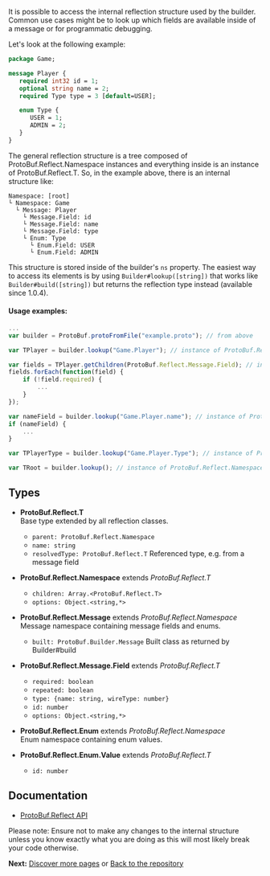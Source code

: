 It is possible to access the internal reflection structure used by the builder. Common use cases might be to look up which fields are available inside of a message or for programmatic debugging.

Let's look at the following example:

```protobuf
package Game;

message Player {
   required int32 id = 1;
   optional string name = 2;
   required Type type = 3 [default=USER];

   enum Type {
      USER = 1;
      ADMIN = 2;
   }
}
```

The general reflection structure is a tree composed of ProtoBuf.Reflect.Namespace instances and everything inside is an instance of ProtoBuf.Reflect.T. So, in the example above, there is an internal structure like:

```text
Namespace: [root]
└ Namespace: Game
  └ Message: Player
    └ Message.Field: id
    └ Message.Field: name
    └ Message.Field: type
    └ Enum: Type
      └ Enum.Field: USER
      └ Enum.Field: ADMIN  
```

This structure is stored inside of the builder's `ns` property. The easiest way to access its elements is by using `Builder#lookup([string])` that works like `Builder#build([string])` but returns the reflection type instead (available since 1.0.4).

#### Usage examples:

```js
...
var builder = ProtoBuf.protoFromFile("example.proto"); // from above

var TPlayer = builder.lookup("Game.Player"); // instance of ProtoBuf.Reflect.Message

var fields = TPlayer.getChildren(ProtoBuf.Reflect.Message.Field); // instances of ProtoBuf.Reflect.Message.Field
fields.forEach(function(field) {
    if (!field.required) {
        ...
    }
});

var nameField = builder.lookup("Game.Player.name"); // instance of ProtoBuf.Reflect.Message.Field
if (nameField) {
    ...
}

var TPlayerType = builder.lookup("Game.Player.Type"); // instance of ProtoBuf.Relect.Enum

var TRoot = builder.lookup(); // instance of ProtoBuf.Reflect.Namespace
```

Types
-----
* **ProtoBuf.Reflect.T**  
  Base type extended by all reflection classes.
  * `parent: ProtoBuf.Reflect.Namespace`
  * `name: string`
  * `resolvedType: ProtoBuf.Reflect.T` Referenced type, e.g. from a message field

* **ProtoBuf.Reflect.Namespace** extends *ProtoBuf.Reflect.T*  
  * `children: Array.<ProtoBuf.Reflect.T>`
  * `options: Object.<string,*>`

* **ProtoBuf.Reflect.Message** extends *ProtoBuf.Reflect.Namespace*  
  Message namespace containing message fields and enums.
  * `built: ProtoBuf.Builder.Message` Built class as returned by Builder#build

* **ProtoBuf.Reflect.Message.Field** extends *ProtoBuf.Reflect.T*  
  * `required: boolean`
  * `repeated: boolean`
  * `type: {name: string, wireType: number}`
  * `id: number`
  * `options: Object.<string,*>`

* **ProtoBuf.Reflect.Enum** extends *ProtoBuf.Reflect.Namespace*  
  Enum namespace containing enum values.

* **ProtoBuf.Reflect.Enum.Value** extends *ProtoBuf.Reflect.T*  
  * `id: number`

Documentation
-------------
* [ProtoBuf.Reflect API](http://htmlpreview.github.io/?http://raw.github.com/dcodeIO/ProtoBuf.js/master/docs/ProtoBuf.Reflect.html)

Please note: Ensure not to make any changes to the internal structure unless you know exactly what you are doing as this will most likely break your code otherwise.

**Next:** [Discover more pages](https://github.com/dcodeIO/ProtoBuf.js/wiki/_pages) or [Back to the repository](https://github.com/dcodeIO/ProtoBuf.js)